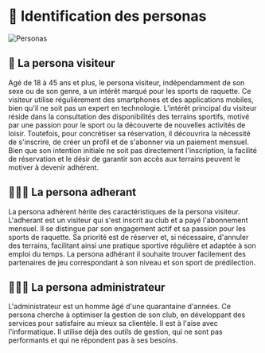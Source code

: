 # 👤 Identification des personas

![Personas](/img/targets.png)

## 🙋 La persona visiteur

Agé de 18 à 45 ans et plus, le persona visiteur, indépendamment de son sexe ou de son genre, a un intérêt marqué pour les sports de raquette.
Ce visiteur utilise régulièrement des smartphones et des applications mobiles, bien qu'il ne soit pas un expert en technologie.
L'intérêt principal du visiteur réside dans la consultation des disponibilités des terrains sportifs, motivé par une passion pour le sport ou la découverte de nouvelles activités de loisir.
Toutefois, pour concrétiser sa réservation, il découvrira la nécessité de s'inscrire, de créer un profil et de s'abonner via un paiement mensuel.
Bien que son intention initiale ne soit pas directement l'inscription, la facilité de réservation et le désir de garantir son accès aux terrains peuvent le motiver à devenir adhérent.

## 🤾🏻‍♂️ La persona adherant

La persona adhérent hérite des caractéristiques de la persona visiteur.
L'adherant est un visiteur qui s'est inscrit au club et a payé l'abonnement mensuel.
Il se distingue par son engagement actif et sa passion pour les sports de raquette.
Sa priorité est de réserver et, si nécessaire, d'annuler des terrains, facilitant ainsi une pratique sportive régulière et adaptée à son emploi du temps.
La persona adhérant il souhaite trouver facilement des partenaires de jeu correspondant à son niveau et son sport de prédilection.

## 👨🏻‍💻 La persona administrateur

L'administrateur est un homme âgé d'une quarantaine d'années.
Ce persona cherche à optimiser la gestion de son club, en développant des services pour satisfaire au mieux sa clientèle.
Il est à l'aise avec l'informatique.
Il utilise déjà des outils de gestion, qui ne sont pas performants et qui ne répondent pas à ses besoins.
